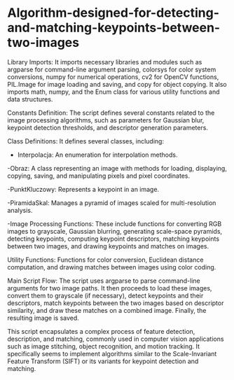 # Algorithm-designed-for-detecting-and-matching-keypoints-between-two-images

Library Imports: It imports necessary libraries and modules such as argparse for command-line argument parsing, colorsys for color system conversions, numpy for numerical operations, cv2 for OpenCV functions, PIL.Image for image loading and saving, and copy for object copying. It also imports math, numpy, and the Enum class for various utility functions and data structures.

Constants Definition: The script defines several constants related to the image processing algorithms, such as parameters for Gaussian blur, keypoint detection thresholds, and descriptor generation parameters.

Class Definitions: It defines several classes, including:

- Interpolacja: An enumeration for interpolation methods.

-Obraz: A class representing an image with methods for loading, displaying, copying, saving, and manipulating pixels and pixel coordinates.

-PunktKluczowy: Represents a keypoint in an image.

-PiramidaSkal: Manages a pyramid of images scaled for multi-resolution analysis.

-Image Processing Functions: These include functions for converting RGB images to grayscale, Gaussian blurring, generating scale-space pyramids, detecting keypoints, computing keypoint descriptors, matching keypoints between two images, and drawing keypoints and matches on images.

Utility Functions: Functions for color conversion, Euclidean distance computation, and drawing matches between images using color coding.

Main Script Flow: The script uses argparse to parse command-line arguments for two image paths. It then proceeds to load these images, convert them to grayscale (if necessary), detect keypoints and their descriptors, match keypoints between the two images based on descriptor similarity, and draw these matches on a combined image. Finally, the resulting image is saved.

This script encapsulates a complex process of feature detection, description, and matching, commonly used in computer vision applications such as image stitching, object recognition, and motion tracking. It specifically seems to implement algorithms similar to the Scale-Invariant Feature Transform (SIFT) or its variants for keypoint detection and matching.






